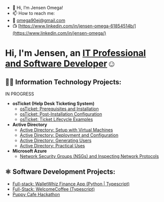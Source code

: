- 👋 Hi, I’m Jensen Omega! 
- 📫 How to reach me:
- 📩 omega90ej@gmail.com
- 📺 [https://www.linkedin.com/in/jensen-omega-61854514b/](https://www.linkedin.com/in/jensen-omega/)

<h1>Hi, I'm Jensen, an <a href="https://www.linkedin.com/in/jensen-omega/">IT Professional and Software Developer</a>☺</h1>

<h2>👨‍💻 Information Technology Projects:</h2>


IN PROGRESS
- <b>osTicket (Help Desk Ticketing System)</b>
  - [osTicket: Prerequisites and Installation](https://github.com/JOmega12/osTicket-Prerequisites-and-Installation)
  - [osTicket: Post-Installation Configuration](https://github.com/JOmega12/osTicket-Post-Installation-Configuration)
  - [osTicket: Ticket Lifecycle Examples](https://github.com/JOmega12/osTicket-Ticket-Lifecycle-Examples)
- <b>Active Directory</b>
  - [Active Directory: Setup with Virtual Machines](https://github.com/JOmega12/Active-Directory-Setup-with-Virtual-Machines)
  - [Active Directory: Deployment and Configuration](https://github.com/JOmega12/Active-Directory-Deployment-and-Configuration)
  - [Active Directory: Generating Users](https://github.com/JOmega12/Active-Directory-Generating-Users)
  - [Active Directory: Practical Uses](https://github.com/JOmega12/Active-Directory-Practical-Uses)
- <b>Microsoft Azure</b>
  - [Network Security Groups (NSGs) and Inspecting Network Protocols](https://github.com/JOmega12/azure-network-protocols)

 <h2>⚛️ Software Development Projects:</h2>
 
  - [Full-stack: WalletWhiz Finance App (Python | Typescript)](https://github.com/JOmega12/capstone-project-money)
  - [Full-Stack: WelcomeCoffee (Typescript)](https://github.com/JOmega12/welcomeCoffeeExpress)
  - [Puppy Cafe Hackathon](https://github.com/JOmega12/hackathon-devlopes)

